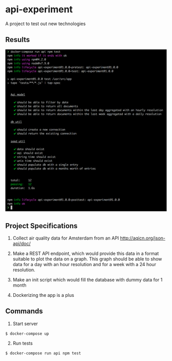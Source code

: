 # api-experiment

A project to test out new technologies

## Results
![alt tag](https://raw.githubusercontent.com/rjbernaldo/api-experiment/master/screenshot.png)

## Project Specifications

  1. Collect air quality data for Amsterdam from an API http://aqicn.org/json-api/doc/
  
  2. Make a REST API endpoint, which would provide this data in a format suitable to plot the data on a graph. This graph should be able to show data for a day with an hour resolution and for a week with a 24 hour resolution.

  3. Make an init script which would fill the database with dummy data for 1 month

  4. Dockerizing the app is a plus

## Commands

  1. Start server
  ```
  $ docker-compose up
  ```

  2. Run tests
  ```
  $ docker-compose run api npm test
  ```
